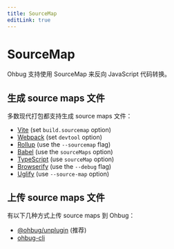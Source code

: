 ```yaml
---
title: SourceMap
editLink: true
---
```


# SourceMap

Ohbug 支持使用 SourceMap 来反向 JavaScript 代码转换。

## 生成 source maps 文件

多数现代打包都支持生成 source maps 文件：

- [Vite](https://vitejs.dev/config/build-options.html#build-sourcemap) (set `build.sourcemap` option)
- [Webpack](https://webpack.js.org/configuration/devtool/#devtool) (set `devtool` option)
- [Rollup](https://rollupjs.org/guide/en) (use the `--sourcemap` flag)
- [Babel](https://babeljs.io/docs/en/options#source-map-options) (use the `sourceMaps` option)
- [TypeScript](https://www.typescriptlang.org/docs/handbook/compiler-options.html) (use `sourceMap` option)
- [Browserify](https://github.com/browserify/browserify) (use the `--debug` flag)
- [Uglify](https://github.com/mishoo/UglifyJS2#source-map-options) (use `--source-map` option)

## 上传 source maps 文件

有以下几种方式上传 source maps 到 Ohbug：

- [@ohbug/unplugin](https://github.com/ohbug-org/unplugin-ohbug) (推荐)
- [ohbug-cli](https://github.com/ohbug-org/ohbug-cli)
